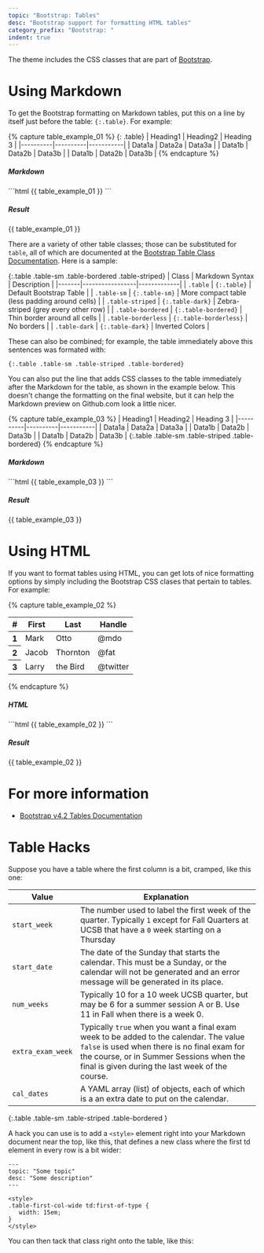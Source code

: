 ```yaml
---
topic: "Bootstrap: Tables"
desc: "Bootstrap support for formatting HTML tables"
category_prefix: "Bootstrap: "
indent: true
---
```


The theme includes the CSS classes that are part of [Bootstrap]({{site.bootstrap_main_url}}).

# Using Markdown

To get the Bootstrap formatting on Markdown tables, put this on a line by itself just before the table: `{:.table}`.  For example:

{% capture table_example_01 %}
{: .table}
| Heading1 | Heading2 | Heading 3 |
|----------|----------|-----------|
| Data1a   | Data2a   | Data3a    |
| Data1b   | Data2b   | Data3b    |
| Data1b   | Data2b   | Data3b    |
{% endcapture %}

<div class="row">
<div class="col-sm-6">
<div class="card">
<div class="card-body">
<h5 class="card-title">Markdown</h5>
<div class="card-text" markdown="1">
```html
{{ table_example_01 }}
```
</div><!-- card-text -->
</div><!-- card-body -->
</div><!-- card -->
</div><!-- col-sm-6 -->
<div class="col-sm-6">
<div class="card">
<div class="card-body">
<h5 class="card-title">Result</h5>
<div class="card-text" markdown="1">
{{ table_example_01 }}
</div><!-- card-text -->
</div><!-- card-body -->
</div><!-- card -->
</div><!-- col-sm-6 -->          
</div><!-- row -->

There are a variety of other table classes; those can be substituted for `table`, all of which are documented 
at the [Bootstrap Table Class Documentation](https://getbootstrap.com/docs/4.2/content/tables/).  Here is a sample:

{:.table .table-sm .table-bordered .table-striped}
| Class | Markdown Syntax | Description |
|-------|-----------------|-------------|
| `.table` |  `{:.table}`    | Default Bootstrap Table |
| `.table-sm` | `{:.table-sm}` | More compact table (less padding around cells) |
| `.table-striped` | `{:.table-dark}` | Zebra-striped (grey every other row) |
| `.table-bordered` | `{:.table-bordered}` | Thin border around all cells |
| `.table-borderless` | `{:.table-borderless}` | No borders |
| `.table-dark` |  `{:.table-dark}`    | Inverted Colors |

These can also be combined; for example, the table immediately above this sentences was formated with:

```
{:.table .table-sm .table-striped .table-bordered}
```
You can also put the line that adds CSS classes to the table immediately after the Markdown for the table, as shown in the example below.  This doesn't change the formatting on the final website, but it can help the Markdown preview on Github.com look a little nicer.

{% capture table_example_03 %}
| Heading1 | Heading2 | Heading 3 |
|----------|----------|-----------|
| Data1a   | Data2a   | Data3a    |
| Data1b   | Data2b   | Data3b    |
| Data1b   | Data2b   | Data3b    |
{:.table .table-sm .table-striped .table-bordered}
{% endcapture %}

<div class="row">
<div class="col-sm-6">
<div class="card">
<div class="card-body">
<h5 class="card-title">Markdown</h5>
<div class="card-text" markdown="1">
```html
{{ table_example_03 }}
```
</div><!-- card-text -->
</div><!-- card-body -->
</div><!-- card -->
</div><!-- col-sm-6 -->
<div class="col-sm-6">
<div class="card">
<div class="card-body">
<h5 class="card-title">Result</h5>
<div class="card-text" markdown="1">
{{ table_example_03 }}
</div><!-- card-text -->
</div><!-- card-body -->
</div><!-- card -->
</div><!-- col-sm-6 -->          
</div><!-- row -->



# Using HTML

If you want to format tables using HTML, you can get lots of nice formatting options by simply including the
Bootstrap CSS clases that pertain to tables.  For example:

{% capture table_example_02 %}
<table class="table">
  <thead>
    <tr>
      <th scope="col">#</th>
      <th scope="col">First</th>
      <th scope="col">Last</th>
      <th scope="col">Handle</th>
    </tr>
  </thead>
  <tbody>
    <tr>
      <th scope="row">1</th>
      <td>Mark</td>
      <td>Otto</td>
      <td>@mdo</td>
    </tr>
    <tr>
      <th scope="row">2</th>
      <td>Jacob</td>
      <td>Thornton</td>
      <td>@fat</td>
    </tr>
    <tr>
      <th scope="row">3</th>
      <td>Larry</td>
      <td>the Bird</td>
      <td>@twitter</td>
    </tr>
  </tbody>
</table>
{% endcapture %}

<div class="row">
<div class="col-sm-6">
<div class="card">
<div class="card-body">
<h5 class="card-title">HTML</h5>
<div class="card-text" markdown="1">
```html
{{ table_example_02 }}
```
</div><!-- card-text -->
</div><!-- card-body -->
</div><!-- card -->
</div><!-- col-sm-6 -->
<div class="col-sm-6">
<div class="card">
<div class="card-body">
<h5 class="card-title">Result</h5>
<div class="card-text">
{{ table_example_02 }}
</div><!-- card-text -->
</div><!-- card-body -->
</div><!-- card -->
</div><!-- col-sm-6 -->          
</div><!-- row -->

# For more information
* [Bootstrap v4.2 Tables Documentation](https://getbootstrap.com/docs/4.2/content/tables/)

# Table Hacks

Suppose you have a table where the first column is a bit, cramped, like this one:

 | Value | Explanation |
   |-------|-------------|
   | `start_week` | The number used to label the first week of the quarter.  Typically `1` except for Fall Quarters at UCSB that have a `0` week starting on a Thursday |
   | `start_date` | The date of the Sunday that starts the calendar.  This must be a Sunday, or the calendar will not be generated and an error message will be generated in its place. |
   | `num_weeks` | Typically 10 for a 10 week UCSB quarter, but may be 6 for a summer session A or B.  Use 11 in Fall when there is a week 0.|
   | `extra_exam_week` | Typically `true` when you want a final exam week to be added to the calendar. The value `false` is used when there is no final exam for the course, or in Summer Sessions when the final is given during the last week of the course. |
   | `cal_dates` | A YAML array (list) of objects, each of which is a an extra date to put on the calendar. |
   {:.table .table-sm .table-striped .table-bordered }
   
   A hack you can use is to add a `<style>` element right into your Markdown document near the top, like this, that
   defines a new class where the first td element in every row is a bit wider:
   
   ```
   ---
   topic: "Some topic"
   desc: "Some description"
   ---
   
   <style>
   .table-first-col-wide td:first-of-type {
      width: 15em; 
   }
   </style>
   ```
  
   You can then tack that class right onto the table, like this:
   
   ```
   
   ```

